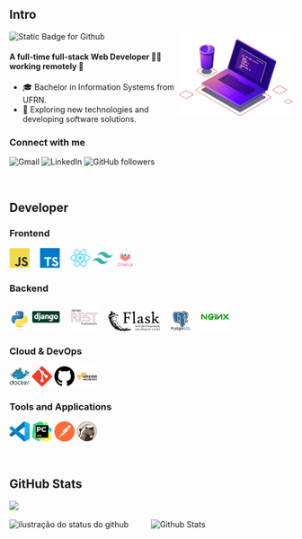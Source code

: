 ## Intro

<img src="./images/computer-illustration.png" alt="Ilustração de um Computador e Café" min-width="40%" max-width="40%" width="40%" align="right">

<img src="https://img.shields.io/static/v1?label=&message=I'm Willamy Domingos&color=f8efd4&style=for-the-badge" alt="Static Badge for Github">

#### A full-time full-stack Web Developer 👨‍💻 working remotely 🚀

- 🎓 Bachelor in Information Systems from UFRN.
- 🤔 Exploring new technologies and developing software solutions.

### Connect with me

<p align="left">
  <a href="mailto:willamy.wlp@gmail.com" title="willamy.wlp@gmail.com" target="_blank" rel="noreferrer" style="text-decoration: none">
    <img src="https://img.shields.io/badge/-Gmail-FF0000?style=square&labelColor=FF0000&logo=gmail&logoColor=white&link=willamy.wlp@gmail.com" alt="Gmail"/>
  </a>
  <a href="https://www.linkedin.com/in/willa-my/" title="willa-my"  target="_blank" rel="noreferrer" style="text-decoration: none">
    <img src="https://img.shields.io/badge/-Linkedin-0e76a8?style=square&logo=Linkedin&logoColor=white&link=https://www.linkedin.com/in/willa-my/" alt="LinkedIn"/>
  </a>
  <a href="https://github.com/willamylp" title="willamylp" target="_blank" rel="noreferrer" style="text-decoration: none">
    <img alt="GitHub followers" src="https://img.shields.io/github/followers/willamylp?label=follow&style=social">
  </a>
</p>

<br>

## Developer

### Frontend
<p align="left">
  <a href="https://developer.mozilla.org/en-US/docs/Web/JavaScript" target="_blank" rel="noreferrer" style="text-decoration: none">
    <img src="./assets/frontend/javascript.svg" width="36" height="36" alt="JavaScript" />
  </a>⠀
  <a href="https://www.typescriptlang.org/" target="_blank" rel="noreferrer" style="text-decoration: none">
    <img src="./assets/frontend/typescript.svg" width="36" height="36" alt="TypeScript" />
  </a>⠀
  <a href="https://reactjs.org/" target="_blank" rel="noreferrer" style="text-decoration: none">
    <img src="./assets/frontend/reactjs.svg" width="36" height="36" alt="ReactJS" />
  </a>
  <a href="https://www.tailwindcss.com/" target="_blank" rel="noreferrer" style="text-decoration: none">
    <img src="./assets/frontend/tailwindcss.svg" width="36" height="36" alt="TailwindCSS" />
  </a>
  <a href="https://www.chartjs.org" target="_blank" rel="noreferrer" style="text-decoration: none">
    <img src="./assets/frontend/chartjs.svg" width="36" height="36" alt="ChartJS" />
  </a>
</p>

### Backend
<p align="left">
  <a href="https://www.python.org/" target="_blank" rel="noreferrer" style="text-decoration: none">
    <img src="./assets/backend/python.svg" width="36" height="36" alt="Python" />
  </a>
  <a href="https://www.djangoproject.com/" target="_blank" rel="noreferrer" style="text-decoration: none">
    <img src="./assets/backend/django.svg" height="50" alt="Python Django" />
  </a>⠀
  <a href="https://www.django-rest-framework.org" target="_blank" rel="noreferrer" style="text-decoration: none">
    <img src="./assets/backend/django-rest.svg" height="50" alt="Django Rest Framework" />
  </a>⠀
  <a href="https://flask.palletsprojects.com/" target="_blank" rel="noreferrer" style="text-decoration: none">
    <img src="./assets/backend/flask.svg" height="36" alt="Flask" />
  </a>⠀
  <a href="https://www.postgresql.org/" target="_blank" rel="noreferrer" style="text-decoration: none">
    <img src="./assets/backend/postgresql.svg" width="36" height="36" alt="PostgreSQL" />
  </a>⠀
  <a href="https://www.nginx.com/" target="_blank" rel="noreferrer" style="text-decoration: none">
    <img src="./assets/backend/nginx.svg" height="50" alt="Nginx" />
  </a>⠀
</p>

### Cloud & DevOps
<p align="left">
  <a href="https://www.docker.com/" target="_blank" rel="noreferrer" style="text-decoration: none">
    <img src="./assets/cloud_devops/docker.svg" width="36" height="36" alt="Docker" />
  </a>
  <a href="https://git-scm.com" target="_blank" rel="noreferrer" style="text-decoration: none">
    <img src="./assets/cloud_devops/git-scm.svg" width="36" height="36" alt="Git" />
  </a>
  <a href="https://github.com/" target="_blank" rel="noreferrer" style="text-decoration: none">
    <img src="./assets/cloud_devops/github.svg" width="36" height="36" alt="GitHub" />
  </a>
  <a href="https://aws.amazon.com/" target="_blank" rel="noreferrer" style="text-decoration: none">
    <img src="./assets/cloud_devops/aws.svg" width="36" height="36" alt="AWS" />
  </a>
</p>

### Tools and Applications
<p align="left">
  <a href="https://code.visualstudio.com" target="_blank" rel="noreferrer" style="text-decoration: none">
    <img src="./assets/tools/vscode.svg" width="36" height="36" alt="VSCode" />
  </a>
  <a href="https://www.jetbrains.com/pt-br/pycharm/" target="_blank" rel="noreferrer" style="text-decoration: none">
    <img src="./assets/tools/PyCharm.svg" width="36" height="36" alt="PyCharm" />
  </a>
  <a href="https://www.postman.com" target="_blank" rel="noreferrer" style="text-decoration: none">
    <img src="./assets/tools/postman.svg" width="36" height="36" alt="Postman" />
  </a>
  <a href="https://dbeaver.io" target="_blank" rel="noreferrer" style="text-decoration: none">
    <img src="./assets/tools/DBeaver.svg" width="36" height="36" alt="DBeaver" />
  </a>
</p>

<br>

## GitHub Stats
<p align="left">
  <img src="https://komarev.com/ghpvc/?username=willamylp&&style=square" />
  
  <img
    align="left"
    width="50%"
    src="https://github-readme-stats.vercel.app/api?username=willamylp&show_icons=true&title_color=783c00&text_color=af552e&icon_color=783c00&bg_color=f8efd4&cache_seconds=2300"
    alt="ilustração do status do github"
  />
  <img
    align="left"
    width="38%"
    src="https://github-readme-stats.vercel.app/api/top-langs/?username=willamylp&title_color=783c00&text_color=af552e&icon_color=783c00&bg_color=f8efd4&hide_border=false&include_all_commits=true&count_private=true&layout=compact"
    alt="Github Stats"
  />
</p>
